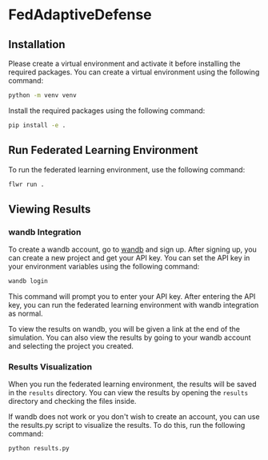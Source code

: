 # FedAdaptiveDefense

## Installation

Please create a virtual environment and activate it before installing the required packages. You can create a virtual environment using the following command:

```bash
python -m venv venv
```

Install the required packages using the following command:

```bash
pip install -e .
```

## Run Federated Learning Environment

To run the federated learning environment, use the following command:

```bash
flwr run .
```

## Viewing Results

### wandb Integration

To create a wandb account, go to [wandb](https://wandb.ai/) and sign up. After signing up, you can create a new project and get your API key. You can set the API key in your environment variables using the following command:

```bash
wandb login
```

This command will prompt you to enter your API key. After entering the API key, you can run the federated learning environment with wandb integration as normal.

To view the results on wandb, you will be given a link at the end of the simulation. You can also view the results by going to your wandb account and selecting the project you created.

### Results Visualization

When you run the federated learning environment, the results will be saved in the `results` directory. You can view the results by opening the `results` directory and checking the files inside.

If wandb does not work or you don't wish to create an account, you can use the results.py script to visualize the results. To do this, run the following command:

```bash
python results.py
```
